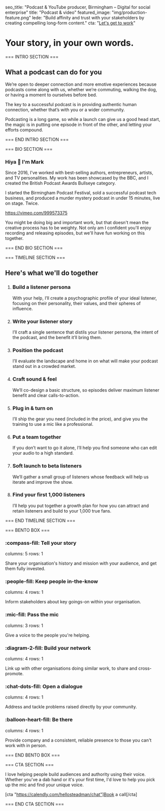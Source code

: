 seo_title: "Podcast & YouTube producer, Birmingham – Digital for social enterprise"
title: "Podcast & video"
featured_image: "img/production-feature.png"
lede: "Build affinity and trust with your stakeholders by creating compelling long-form content."
cta: "[Let's get to work](https://calendly.com/hellosteadman/chat)"

# Your story, in your own words.

=== INTRO SECTION ===

## What a podcast can do for you

We’re open to deeper connection and more emotive experiences because podcasts come along with us, whether we’re commuting, walking the dog, or having a moment to ourselves before bed.

The key to a successful podcast is in providing authentic human connection, whether that’s with you or a wider community.

Podcasting is a long game, so while a launch can give us a good head start, the magic is in putting one episode in front of the other, and letting your efforts compound.

=== END INTRO SECTION ===

=== BIO SECTION ===

### Hiya 👋 I'm Mark

Since 2016, I've worked with best-selling authors, entrepreneurs, artists, and TV personalities. My work has been showcased by the BBC, and I created the British Podcast Awards Bullseye category.

I started the Birmingham Podcast Festival, sold a successful podcast tech business, and produced a murder mystery podcast in under 15 minutes, live on stage. Twice.

https://vimeo.com/999573375

You might be doing big and important work, but that doesn't mean the creative process has to be weighty. Not only am I confident you'll enjoy recording and releasing episodes, but we'll have fun working on this together.

=== END BIO SECTION ===

=== TIMELINE SECTION ===

## Here's what we'll do together

1. ### Build a listener persona
   With your help, I’ll create a psychographic profile of your ideal listener, focusing on their personality, their values, and their spheres of influence.

2. ### Write your listener story
   I’ll craft a single sentence that distils your listener persona, the intent of the podcast, and the benefit it’ll bring them.

3. ### Position the podcast
   I’ll evaluate the landscape and home in on what will make your podcast stand out in a crowded market.

4. ### Craft sound & feel
   We’ll co-design a basic structure, so episodes deliver maximum listener benefit and clear calls-to-action.

5. ### Plug in & turn on
   I’ll ship the gear you need (included in the price), and give you the training to use a mic like a professional.

6. ### Put a team together
   If you don’t want to go it alone, I’ll help you find someone who can edit your audio to a high standard.

7. ### Soft launch to beta listeners
   We’ll gather a small group of listeners whose feedback will help us iterate and improve the show.

8. ### Find your first 1,000 listeners
   I’ll help you put together a growth plan for how you can attract and retain listeners and build to your 1,000 true fans.

=== END TIMELINE SECTION ===

=== BENTO BOX ===

### :compass-fill: Tell your story

columns: 5
rows: 1

Share your organisation's history and mission with your audience, and get them fully invested.

### :people-fill: Keep people in-the-know

columns: 4
rows: 1

Inform stakeholders about key goings-on within your organisation.

### :mic-fill: Pass the mic

columns: 3
rows: 1

Give a voice to the people you're helping.

### :diagram-2-fill: Build your network

columns: 4
rows: 1

Link up with other organisations doing similar work, to share and cross-promote.

### :chat-dots-fill: Open a dialogue

columns: 4
rows: 1

Address and tackle problems raised directly by your community.

### :balloon-heart-fill: Be there

columns: 4
rows: 1

Provide company and a consistent, reliable presence to those you can't work with in person.

=== END BENTO BOX ===

=== CTA SECTION ===

I love helping people build audiences and authority using their voice. Whether you've a dab hand or it's your first time, I'd love to help you pick up the mic and find your unique voice.

[cta "https://calendly.com/hellosteadman/chat"]Book a call[/cta]

=== END CTA SECTION ===
